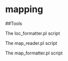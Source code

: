 # mapping

##Tools

The loc_formatter.pl script

The map_reader.pl script

The map_formatter.pl script


